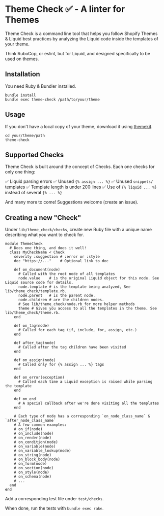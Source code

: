 # Theme Check ✅ - A linter for Themes

Theme Check is a command line tool that helps you follow Shopify Themes & Liquid best practices by analyzing the Liquid code inside the templates of your theme.

Think RuboCop, or eslint, but for Liquid, and designed specifically to be used on themes.

## Installation

You need Ruby & Bundler installed.

```
bundle install
bundle exec theme-check /path/to/your/theme
```

## Usage

If you don't have a local copy of your theme, download it using [themekit](https://shopify.github.io/themekit/).

```
cd your/theme/path
theme-check
```

## Supported Checks

Theme Check is built around the concept of Checks. Each one checks for only one thing:

✅ Liquid parsing errors
✅ Unused `{% assign ... %}`
✅ Unused `snippets/` templates
✅ Template length is under 200 lines
✅ Use of `{% liquid ... %}` instead of several `{% ... %}`

And many more to come! Suggestions welcome (create an issue).

## Creating a new "Check"

Under `lib/theme_check/checks`, create new Ruby file with a unique name describing what you want to check for.

```
module ThemeCheck
  # Does one thing, and does it well!
  class MyCheckName < Check
    severity :suggestion # :error or :style
    doc "https://..."    # Optional link to doc

    def on_document(node)
      # Called with the root node of all templates
      node.value    # is the original Liquid object for this node. See Liquid source code for details.
      node.template # is the template being analyzed, See lib/theme_check/template.rb.
      node.parent   # is the parent node.
      node.children # are the children nodes.
      # See lib/theme_check/node.rb for more helper methods
      theme # Gives you access to all the templates in the theme. See lib/theme_check/theme.rb.
    end

    def on_tag(node)
      # Called for each tag (if, include, for, assign, etc.)
    end

    def after_tag(node)
      # Called after the tag children have been visited
    end

    def on_assign(node)
      # Called only for {% assign ... %} tags
    end

    def on_error(exception)
      # Called each time a Liquid exception is raised while parsing the template
    end

    def on_end
      # A special callback after we're done visiting all the templates
    end

    # Each type of node has a corresponding `on_node_class_name` & `after_node_class_name`
    # A few common examples:
    # on_if(node)
    # on_include(node)
    # on_render(node)
    # on_condition(node)
    # on_variable(node)
    # on_variable_lookup(node)
    # on_string(node)
    # on_block_body(node)
    # on_form(node)
    # on_section(node)
    # on_style(node)
    # on_schema(node)
    # ...
  end
end
```

Add a corresponding test file under `test/checks`.

When done, run the tests with `bundle exec rake`.
